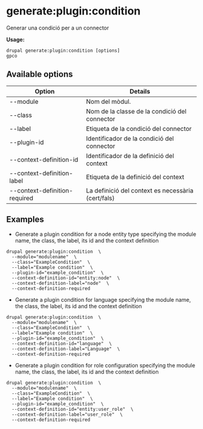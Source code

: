 # generate:plugin:condition
Generar una condició per a un connector

**Usage:**
```
drupal generate:plugin:condition [options]
gpco
```

## Available options
Option | Details
-------|-------------
--module | Nom del mòdul.
--class | Nom de la classe de la condició del connector
--label | Etiqueta de la condició del connector
--plugin-id | Identificador de la condició del connector
--context-definition-id | Identificador de la definició del context
--context-definition-label | Etiqueta de la definició del context
--context-definition-required | La definició del context es necessària (cert/fals)

## Examples
* Generate a plugin condition for a node entity type specifying the module name, the class, the label, its id and the context definition
```
drupal generate:plugin:condition  \
  --module="modulename"  \
  --class="ExampleCondition"  \
  --label="Example condition"  \
  --plugin-id="example_condition"  \
  --context-definition-id="entity:node"  \
  --context-definition-label="node"  \
  --context-definition-required
```
* Generate a plugin condition for language specifying the module name, the class, the label, its id and the context definition
```
drupal generate:plugin:condition  \
  --module="modulename"  \
  --class="ExampleCondition"  \
  --label="Example condition"  \
  --plugin-id="example_condition"  \
  --context-definition-id="language"  \
  --context-definition-label="Language"  \
  --context-definition-required
```
* Generate a plugin condition for role configuration specifying the module name, the class, the label, its id and the context definition
```
drupal generate:plugin:condition  \
  --module="modulename"  \
  --class="ExampleCondition"  \
  --label="Example condition"  \
  --plugin-id="example_condition"  \
  --context-definition-id="entity:user_role"  \
  --context-definition-label="user_role"  \
  --context-definition-required
```
